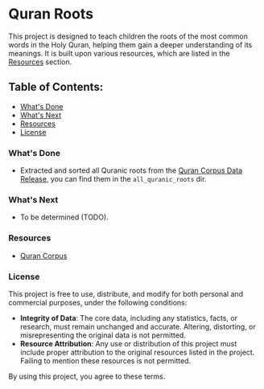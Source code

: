 # Quran Roots

This project is designed to teach children the roots of the most common words in the Holy Quran, helping them gain a deeper understanding of its meanings. It is built upon various resources, which are listed in the [Resources](#resources) section.

## Table of Contents:

- [What's Done](#whats-done)
- [What's Next](#whats-next)
- [Resources](#resources)
- [License](#license)

### What's Done

- Extracted and sorted all Quranic roots from the [Quran Corpus Data Release](https://corpus.quran.com/download/), you can find them in the `all_quranic_roots` dir.

### What's Next

- To be determined (TODO).

### Resources

- [Quran Corpus](https://corpus.quran.com)

### License

This project is free to use, distribute, and modify for both personal and commercial purposes, under the following conditions:

- **Integrity of Data**: The core data, including any statistics, facts, or research, must remain unchanged and accurate. Altering, distorting, or misrepresenting the original data is not permitted.
- **Resource Attribution**: Any use or distribution of this project must include proper attribution to the original resources listed in the project. Failing to mention these resources is not permitted.

By using this project, you agree to these terms.
